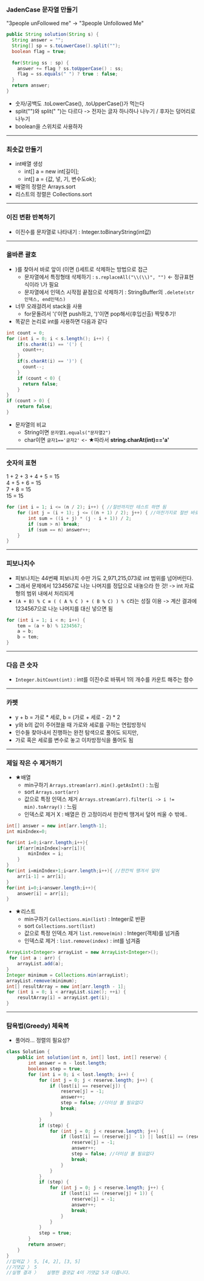 ### JadenCase 문자열 만들기
"3people unFollowed me" -> "3people Unfollowed Me"
```java 
public String solution(String s) {
  String answer = "";
  String[] sp = s.toLowerCase().split("");
  boolean flag = true;
  
  for(String ss : sp) {
    answer += flag ? ss.toUpperCase() : ss;
    flag = ss.equals(" ") ? true : false;
  }
  return answer;
}
```
- 숫자/공백도 .toLowerCase(), .toUpperCase()가 먹는다
- split("")와 split(" ")는 다르다 -> 전자는 글자 하나하나 나누기 / 후자는 덩어리로 나누기
- boolean을 스위치로 사용하자
---- 
### 최솟값 만들기
- int배열 생성 
  - int[] a = new int[길이];
  - int[] a = {값, 넣, 기, 변수도ok};
- 배열의 정렬은 Arrays.sort
- 리스트의 정렬은 Collections.sort
----
### 이진 변환 반복하기
- 이진수를 문자열로 나타내기 : Integer.toBinaryString(int값)
----
### 올바른 괄호
- )를 찾아서 바로 앞이 (이면 ()세트로 삭제하는 방법으로 접근
  - 문자열에서 특정형태 삭제하기 : `s.replaceAll("\\(\\)", "")` <- 정규표현식이라 \\가 필요
  - 문자열에서 인덱스 시작점 끝점으로 삭제하기 : StringBuffer의 `.delete(str인덱스, end인덱스)`
- 너무 오래걸려서 stack을 사용
  - for문돌려서 '('이면 push하고, ')'이면 pop해서(후입선출) 짝맞추기!
- 똑같은 논리로 int를 사용하면 다음과 같다
```java
int count = 0;
for (int i = 0; i < s.length(); i++) {
    if(s.charAt(i) == '(') {
      count++;
    }
    if(s.charAt(i) == ')') {
      count--;
    }
    if (count < 0) {
      return false;
    }
}
if (count > 0) {
    return false;
}   
```  
- 문자열의 비교
  - String이면 `문자열1.equals("문자열2")`
  - char이면 `글자1=='글자2'` <- ★따라서 **string.charAt(int)=='a'**
----
### 숫자의 표현
1 + 2 + 3 + 4 + 5 = 15  
4 + 5 + 6 = 15  
7 + 8 = 15  
15 = 15  
```java
for (int i = 1; i <= (n / 2); i++) { //절반까지만 테스트 하면 됨 
    for (int j = (i + 1); j <= ((n + 1) / 2); j++) { //마찬가지로 절반 바로 다음까지만 
        int sum = ((i + j) * (j - i + 1)) / 2; 
        if (sum > n) break;
        if (sum == n) answer++;
    }
}
```
----
### 피보나치수
- 피보나치는 44번째 피보나치 수만 가도 2,971,215,073로 int 범위를 넘어버린다.
- 그래서 문제에서 1234567로 나눈 나머지를 정답으로 내놓으라 한 것! -> int 자료형의 범위 내에서 처리되게
- `(A + B) % C ≡ ( ( A % C ) + ( B % C) ) % C`라는 성질 이용 -> 계산 결과에 1234567으로 나눈 나머지를 대신 넣으면 됨
```java
for (int i = 1; i < n; i++) {
    tem = (a + b) % 1234567;
    a = b;
    b = tem;
}
```
----
### 다음 큰 숫자
- `Integer.bitCount(int)` : int를 이진수로 바꿔서 1의 개수를 카운트 해주는 함수
---- 
### 카펫
- y + b = 가로 * 세로, b = (가로 + 세로 - 2) * 2
- y와 b의 값이 주어졌을 때 가로와 세로를 구하는 연립방정식
- 인수들 찾아내서 진행하는 완전 탐색으로 풀어도 되지만,
- 가로 혹은 세로를 변수로 놓고 이차방정식을 풀어도 됨
----
### 제일 작은 수 제거하기
- ★배열
  - min구하기 `Arrays.stream(arr).min().getAsInt()` : 느림
  - sort `Arrays.sort(arr)`
  - 값으로 특정 인덱스 제거 `Arrays.stream(arr).filter(i -> i != min).toArray()` : 느림
  - 인덱스로 제거 X : 배열은 칸 고정이라서 한칸씩 땡겨서 덮어 씌울 수 밖에..
```java
int[] answer = new int[arr.length-1];
int minIndex=0;

for(int i=0;i<arr.length;i++){
    if(arr[minIndex]>arr[i]){
        minIndex = i;
    }
}
for(int i=minIndex+1;i<arr.length;i++){ //한칸씩 땡겨서 덮어 
    arr[i-1] = arr[i];
}
for(int i=0;i<answer.length;i++){
    answer[i] = arr[i];
}
```
- ★리스트
  - min구하기 `Collections.min(list)` : Integer로 반환
  - sort `Collections.sort(list)`
  - 값으로 특정 인덱스 제거 `list.remove(min)` : Integer(객체)를 넘겨줌
  - 인덱스로 제거 : `list.remove(index)` : int를 넘겨줌
```java
ArrayList<Integer> arrayList = new ArrayList<Integer>();
 for (int a : arr) {
    arrayList.add(a);
}
Integer minimum = Collections.min(arrayList);
arrayList.remove(minimum);
int[] resultArray = new int[arr.length - 1];
for (int i = 0; i < arrayList.size(); ++i) {
    resultArray[i] = arrayList.get(i);
}
````
----
### 탐욕법(Greedy) 체육복
- 풀어라... 정렬의 필요성?
``` JAVA
class Solution {
    public int solution(int n, int[] lost, int[] reserve) {
		int answer = n - lost.length;
		boolean step = true;
		for (int i = 0; i < lost.length; i++) {
			for (int j = 0; j < reserve.length; j++) {
				if (lost[i] == reserve[j]) {
					reserve[j] = -1;
					answer++;
					step = false; //더이상 볼 필요없다
					break;
				}
			}
			if (step) {
				for (int j = 0; j < reserve.length; j++) {
					if (lost[i] == (reserve[j] - 1) || lost[i] == (reserve[j] + 1)) {
						reserve[j] = -1;
						answer++;
						step = false; //더이상 볼 필요없다
						break;
					}
				}
			}
			if (step) {
				for (int j = 0; j < reserve.length; j++) {
					if (lost[i] == (reserve[j] + 1)) {
						reserve[j] = -1;
						answer++;
						break;
					}
				}
			}
			step = true;
		}
        return answer;
    }
}
//입력값 〉	5, [4, 2], [3, 5]
//기댓값 〉	5
//실행 결과 〉	실행한 결괏값 4이 기댓값 5과 다릅니다.
``` 
